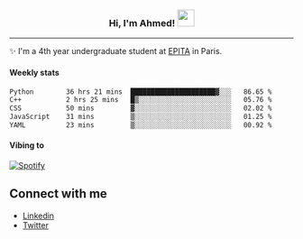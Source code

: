 <!-- Heading -->
<h3 align="center"> Hi, I'm Ahmed! <img src = "https://raw.githubusercontent.com/MartinHeinz/MartinHeinz/master/wave.gif" width = 30px></h3>

<!-- About section -->
---
✨ I'm a 4th year undergraduate student at <a href="https://www.epita.fr/en/">EPITA</a> in Paris.

<h4 align ="left"> Weekly stats </h4>

<!--START_SECTION:waka-->

```txt
Python        36 hrs 21 mins  █████████████████████▓░░░   86.65 %
C++           2 hrs 25 mins   █▒░░░░░░░░░░░░░░░░░░░░░░░   05.76 %
CSS           50 mins         ▓░░░░░░░░░░░░░░░░░░░░░░░░   02.02 %
JavaScript    31 mins         ▒░░░░░░░░░░░░░░░░░░░░░░░░   01.25 %
YAML          23 mins         ▒░░░░░░░░░░░░░░░░░░░░░░░░   00.92 %
```

<!--END_SECTION:waka-->

<h4 align ="left">Vibing to</h4>

[![Spotify](https://novatorem-ten-lyart.vercel.app/api/spotify)](https://open.spotify.com/user/31knevkvll66tzc3gqtoi6ngjbre)

<!-- Connect section -->

## Connect with me
  * <a href="https://www.linkedin.com/in/ahmed-hassayoune">Linkedin</a>
  * <a href="https://twitter.com/Ahmedhassaaa">Twitter</a>

<!-- Connect section: END -->

